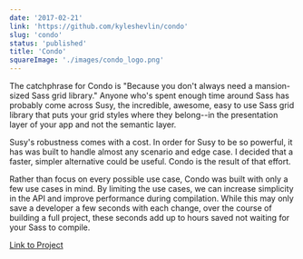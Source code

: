 ```yaml
---
date: '2017-02-21'
link: 'https://github.com/kyleshevlin/condo'
slug: 'condo'
status: 'published'
title: 'Condo'
squareImage: './images/condo_logo.png'
---
```


The catchphrase for Condo is "Because you don't always need a mansion-sized Sass grid library." Anyone who's spent enough time around Sass has probably come across Susy, the incredible, awesome, easy to use Sass grid library that puts your grid styles where they belong--in the presentation layer of your app and not the semantic layer.

Susy's robustness comes with a cost. In order for Susy to be so powerful, it has was built to handle almost any scenario and edge case. I decided that a faster, simpler alternative could be useful. Condo is the result of that effort.

Rather than focus on every possible use case, Condo was built with only a few use cases in mind. By limiting the use cases, we can increase simplicity in the API and improve performance during compilation. While this may only save a developer a few seconds with each change, over the course of building a full project, these seconds add up to hours saved not waiting for your Sass to compile.

[Link to Project](https://github.com/kyleshevlin/condo)
